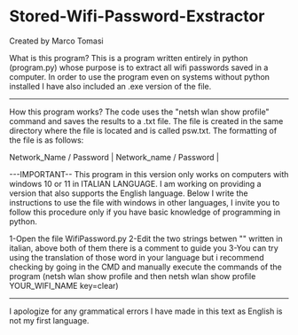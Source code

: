 # Stored-Wifi-Password-Exstractor

Created by Marco Tomasi

What is this program?
This is a program written entirely in python (program.py) whose purpose is to extract all wifi passwords saved in a computer.
In order to use the program even on systems without python installed I have also included an .exe version of the file.

----------------------------------------------------------------------------------------------------------------------------

How this program works?
The code uses the "netsh wlan show profile" command and saves the results to a .txt file.
The file is created in the same directory where the file is located and is called psw.txt.
The formatting of the file is as follows:

Network_Name    /    Password    |    Network_name     /      Password     |


---IMPORTANT--
This program in this version only works on computers with windows 10 or 11 in ITALIAN LANGUAGE. I am working on providing 
a version that also supports the English language. Below I write the instructions to use the file with windows in other languages, 
I invite you to follow this procedure only if you have basic knowledge of programming in python.

1-Open the file WifiPassword.py
2-Edit the two strings betwen "" written in italian, above both of them there is a comment to guide you
3-You can try using the translation of those word in your language but i recommend checking by going in the CMD and
  manually execute the commands of the program (netsh wlan show profile and then netsh wlan show profile YOUR_WIFI_NAME key=clear)

----------------------------------------------------------------------------------------------------------------------------
I apologize for any grammatical errors I have made in this text as English is not my first language.